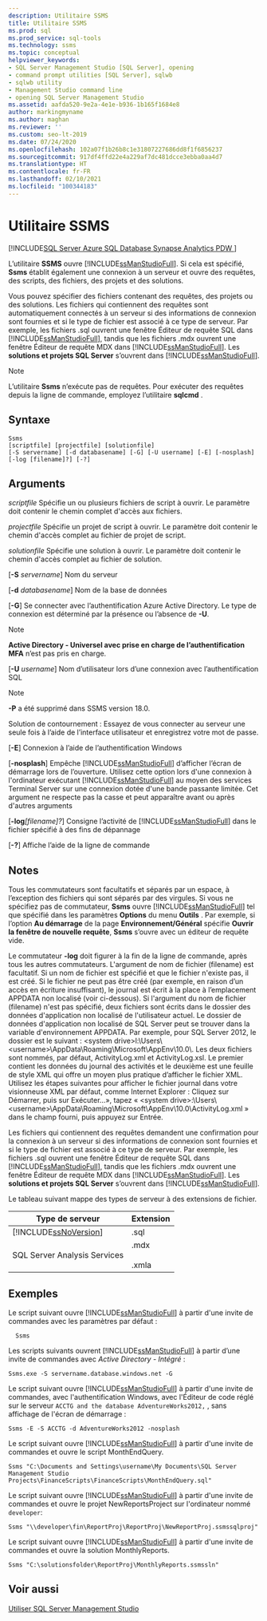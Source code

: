 ```yaml
---
description: Utilitaire SSMS
title: Utilitaire SSMS
ms.prod: sql
ms.prod_service: sql-tools
ms.technology: ssms
ms.topic: conceptual
helpviewer_keywords:
- SQL Server Management Studio [SQL Server], opening
- command prompt utilities [SQL Server], sqlwb
- sqlwb utility
- Management Studio command line
- opening SQL Server Management Studio
ms.assetid: aafda520-9e2a-4e1e-b936-1b165f1684e8
author: markingmyname
ms.author: maghan
ms.reviewer: ''
ms.custom: seo-lt-2019
ms.date: 07/24/2020
ms.openlocfilehash: 102a07f1b26b8c1e31807227686dd8f1f6856237
ms.sourcegitcommit: 917df4ffd22e4a229af7dc481dcce3ebba0aa4d7
ms.translationtype: HT
ms.contentlocale: fr-FR
ms.lasthandoff: 02/10/2021
ms.locfileid: "100344183"
---
```

# <a name="ssms-utility"></a>Utilitaire SSMS

[!INCLUDE[SQL Server Azure SQL Database Synapse Analytics PDW ](../includes/applies-to-version/sql-asdb-asdbmi-asa-pdw.md)]

L’utilitaire **SSMS** ouvre [!INCLUDE[ssManStudioFull](../includes/ssmanstudiofull-md.md)]. Si cela est spécifié, **Ssms** établit également une connexion à un serveur et ouvre des requêtes, des scripts, des fichiers, des projets et des solutions.

Vous pouvez spécifier des fichiers contenant des requêtes, des projets ou des solutions. Les fichiers qui contiennent des requêtes sont automatiquement connectés à un serveur si des informations de connexion sont fournies et si le type de fichier est associé à ce type de serveur. Par exemple, les fichiers .sql ouvrent une fenêtre Éditeur de requête SQL dans [!INCLUDE[ssManStudioFull](../includes/ssmanstudiofull-md.md)], tandis que les fichiers .mdx ouvrent une fenêtre Éditeur de requête MDX dans [!INCLUDE[ssManStudioFull](../includes/ssmanstudiofull-md.md)]. Les **solutions et projets SQL Server** s’ouvrent dans [!INCLUDE[ssManStudioFull](../includes/ssmanstudiofull-md.md)].

> [!NOTE]
> L’utilitaire **Ssms** n’exécute pas de requêtes. Pour exécuter des requêtes depuis la ligne de commande, employez l’utilitaire **sqlcmd** . 

## <a name="syntax"></a>Syntaxe

```syntaxsql
Ssms
[scriptfile] [projectfile] [solutionfile] 
[-S servername] [-d databasename] [-G] [-U username] [-E] [-nosplash] [-log [filename]?] [-?] 
```

## <a name="arguments"></a>Arguments

*scriptfile* Spécifie un ou plusieurs fichiers de script à ouvrir. Le paramètre doit contenir le chemin complet d'accès aux fichiers. 

*projectfile* Spécifie un projet de script à ouvrir. Le paramètre doit contenir le chemin d'accès complet au fichier de projet de script. 

*solutionfile* Spécifie une solution à ouvrir. Le paramètre doit contenir le chemin d'accès complet au fichier de solution. 

[**-S** _servername_] Nom du serveur

[**-d** _databasename_] Nom de la base de données

[**-G**] Se connecter avec l’authentification Azure Active Directory. Le type de connexion est déterminé par la présence ou l’absence de **-U**.

> [!Note]
> **Active Directory - Universel avec prise en charge de l’authentification MFA** n’est pas pris en charge.

[**-U** _username_] Nom d’utilisateur lors d’une connexion avec l’authentification SQL

> [!Note]
> **-P** a été supprimé dans SSMS version 18.0.
>
> Solution de contournement : Essayez de vous connecter au serveur une seule fois à l’aide de l’interface utilisateur et enregistrez votre mot de passe.

[**-E**] Connexion à l’aide de l’authentification Windows

[**-nosplash**] Empêche [!INCLUDE[ssManStudioFull](../includes/ssmanstudiofull-md.md)] d’afficher l’écran de démarrage lors de l’ouverture. Utilisez cette option lors d'une connexion à l'ordinateur exécutant [!INCLUDE[ssManStudioFull](../includes/ssmanstudiofull-md.md)] au moyen des services Terminal Server sur une connexion dotée d'une bande passante limitée. Cet argument ne respecte pas la casse et peut apparaître avant ou après d'autres arguments

[**-log**_[filename]?_] Consigne l’activité de [!INCLUDE[ssManStudioFull](../includes/ssmanstudiofull-md.md)] dans le fichier spécifié à des fins de dépannage

[**-?**] Affiche l’aide de la ligne de commande

## <a name="remarks"></a>Notes

Tous les commutateurs sont facultatifs et séparés par un espace, à l’exception des fichiers qui sont séparés par des virgules. Si vous ne spécifiez pas de commutateur, **Ssms** ouvre [!INCLUDE[ssManStudioFull](../includes/ssmanstudiofull-md.md)] tel que spécifié dans les paramètres **Options** du menu **Outils** . Par exemple, si l’option **Au démarrage** de la page **Environnement/Général** spécifie **Ouvrir la fenêtre de nouvelle requête**, **Ssms** s’ouvre avec un éditeur de requête vide.

Le commutateur **-log** doit figurer à la fin de la ligne de commande, après tous les autres commutateurs. L'argument de nom de fichier (filename) est facultatif. Si un nom de fichier est spécifié et que le fichier n'existe pas, il est créé. Si le fichier ne peut pas être créé (par exemple, en raison d’un accès en écriture insuffisant), le journal est écrit à la place à l’emplacement APPDATA non localisé (voir ci-dessous). Si l'argument du nom de fichier (filename) n'est pas spécifié, deux fichiers sont écrits dans le dossier des données d'application non localisé de l'utilisateur actuel. Le dossier de données d'application non localisé de SQL Server peut se trouver dans la variable d'environnement APPDATA. Par exemple, pour SQL Server 2012, le dossier est le suivant : \<system drive>l:\Users\\<username\>\AppData\Roaming\Microsoft\AppEnv\10.0\\. Les deux fichiers sont nommés, par défaut, ActivityLog.xml et ActivityLog.xsl. Le premier contient les données du journal des activités et le deuxième est une feuille de style XML qui offre un moyen plus pratique d’afficher le fichier XML. Utilisez les étapes suivantes pour afficher le fichier journal dans votre visionneuse XML par défaut, comme Internet Explorer : Cliquez sur Démarrer, puis sur Exécuter…», tapez « \<system drive>:\Users\\<username\>\AppData\Roaming\Microsoft\AppEnv\10.0\ActivityLog.xml » dans le champ fourni, puis appuyez sur Entrée.

Les fichiers qui contiennent des requêtes demandent une confirmation pour la connexion à un serveur si des informations de connexion sont fournies et si le type de fichier est associé à ce type de serveur. Par exemple, les fichiers .sql ouvrent une fenêtre Éditeur de requête SQL dans [!INCLUDE[ssManStudioFull](../includes/ssmanstudiofull-md.md)], tandis que les fichiers .mdx ouvrent une fenêtre Éditeur de requête MDX dans [!INCLUDE[ssManStudioFull](../includes/ssmanstudiofull-md.md)]. Les **solutions et projets SQL Server** s’ouvrent dans [!INCLUDE[ssManStudioFull](../includes/ssmanstudiofull-md.md)].

Le tableau suivant mappe des types de serveur à des extensions de fichier.

| Type de serveur | Extension |
|-------------|-----------|
|[!INCLUDE[ssNoVersion](../includes/ssnoversion-md.md)]|.sql|
|SQL Server Analysis Services|.mdx<br /><br /> .xmla|

## <a name="examples"></a>Exemples

Le script suivant ouvre [!INCLUDE[ssManStudioFull](../includes/ssmanstudiofull-md.md)] à partir d'une invite de commandes avec les paramètres par défaut :

```console
  Ssms
```

Les scripts suivants ouvrent [!INCLUDE[ssManStudioFull](../includes/ssmanstudiofull-md.md)] à partir d’une invite de commandes avec *Active Directory - Intégré* :

```console
Ssms.exe -S servername.database.windows.net -G
```

Le script suivant ouvre [!INCLUDE[ssManStudioFull](../includes/ssmanstudiofull-md.md)] à partir d'une invite de commandes, avec l'authentification Windows, avec l'Éditeur de code réglé sur le serveur `ACCTG and the database AdventureWorks2012,` , sans affichage de l'écran de démarrage :

```console
Ssms -E -S ACCTG -d AdventureWorks2012 -nosplash
```

Le script suivant ouvre [!INCLUDE[ssManStudioFull](../includes/ssmanstudiofull-md.md)] à partir d'une invite de commandes et ouvre le script MonthEndQuery.

```console
Ssms "C:\Documents and Settings\username\My Documents\SQL Server Management Studio Projects\FinanceScripts\FinanceScripts\MonthEndQuery.sql"
```

Le script suivant ouvre [!INCLUDE[ssManStudioFull](../includes/ssmanstudiofull-md.md)] à partir d'une invite de commandes et ouvre le projet NewReportsProject sur l'ordinateur nommé `developer`:

```console
Ssms "\\developer\fin\ReportProj\ReportProj\NewReportProj.ssmssqlproj"
```

Le script suivant ouvre [!INCLUDE[ssManStudioFull](../includes/ssmanstudiofull-md.md)] à partir d'une invite de commandes et ouvre la solution MonthlyReports. 

```console
Ssms "C:\solutionsfolder\ReportProj\MonthlyReports.ssmssln"
```

## <a name="see-also"></a>Voir aussi

[Utiliser SQL Server Management Studio](./sql-server-management-studio-ssms.md)